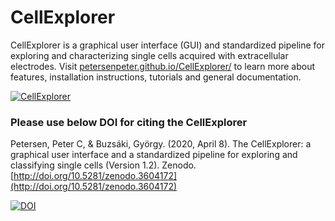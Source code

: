 # CellExplorer
CellExplorer is a graphical user interface (GUI) and standardized pipeline for exploring and characterizing single cells acquired with extracellular electrodes. Visit [petersenpeter.github.io/CellExplorer/](https://petersenpeter.github.io/CellExplorer/) to learn more about features, installation instructions, tutorials and general documentation.

<a href="https://petersenpeter.github.io/CellExplorer/">![CellExplorer](https://buzsakilab.com/wp/wp-content/uploads/2020/04/CellExplorerInterface-1024x623.png)</a>
### Please use below DOI for citing the CellExplorer
Petersen, Peter C, & Buzsáki, György. (2020, April 8). The CellExplorer: a graphical user interface and a standardized pipeline for exploring and classifying single cells (Version 1.2). Zenodo. [http://doi.org/10.5281/zenodo.3604172](http://doi.org/10.5281/zenodo.3604172)

[![DOI](https://zenodo.org/badge/DOI/10.5281/zenodo.3604172.svg)](https://doi.org/10.5281/zenodo.3604172)
